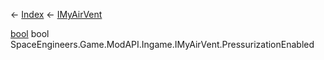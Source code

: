 ← [Index](Api-Index) ← [IMyAirVent](SpaceEngineers.Game.ModAPI.Ingame.IMyAirVent)

[bool](System.Boolean) bool SpaceEngineers.Game.ModAPI.Ingame.IMyAirVent.PressurizationEnabled